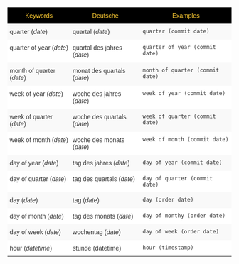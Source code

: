 <style type="text/css">
.tg  {border-collapse:collapse;border-spacing:0;border:none;border-color:#ccc;}
.tg td{font-family:Arial, sans-serif;font-size:14px;padding:10px 5px;border-style:solid;border-width:0px;overflow:hidden;word-break:normal;border-color:#ccc;color:#333;background-color:#fff;}
.tg th{font-family:Arial, sans-serif;font-size:14px;font-weight:normal;padding:10px 5px;border-style:solid;border-width:0px;overflow:hidden;word-break:normal;border-color:#ccc;color:#333;background-color:#f0f0f0;}
.tg .tg-31q5{background-color:#000000;color:#ffcd33;vertical-align:top}
.tg .tg-b7b8{background-color:#f9f9f9;vertical-align:top}
.tg .tg-yw4l{vertical-align:top}
</style>
<table class="tg">
  <tr>
    <th class="tg-31q5">Keywords</th>
    <th class="tg-31q5">Deutsche</th>
    <th class="tg-31q5">Examples</th>
  </tr>
  <tr>
    <td class="tg-b7b8">quarter (<span style="font-style:italic">date</span>)</td>
    <td class="tg-b7b8">quartal (<span style="font-style:italic">date</span>)</td>
    <td class="tg-b7b8"><code>quarter (commit date)</code></td>
  </tr>
  <tr>
    <td class="tg-yw4l">quarter of year (<span style="font-style:italic">date</span>)</td>
    <td class="tg-yw4l">quartal des jahres (<span style="font-style:italic">date</span>)</td>
    <td class="tg-yw4l"><code>quarter of year (commit date)</code></td>
  </tr>
  <tr>
    <td class="tg-b7b8">month of quarter (<span style="font-style:italic">date</span>)</td>
    <td class="tg-b7b8">monat des quartals (<span style="font-style:italic">date</span>)</td>
    <td class="tg-b7b8"><code>month of quarter (commit date)</code></td>
  </tr>
  <tr>
    <td class="tg-yw4l">week of year (<span style="font-style:italic">date</span>)</td>
    <td class="tg-yw4l">woche des jahres (<span style="font-style:italic">date</span>)</td>
    <td class="tg-yw4l"><code>week of year (commit date)</code></td>
  </tr>
  <tr>
    <td class="tg-b7b8">week of quarter (<span style="font-style:italic">date</span>)</td>
    <td class="tg-b7b8">woche des quartals (<span style="font-style:italic">date</span>)</td>
    <td class="tg-b7b8"><code>week of quarter (commit date)</code></td>
  </tr>
  <tr>
    <td class="tg-yw4l">week of month (<span style="font-style:italic">date</span>)</td>
    <td class="tg-yw4l">woche des monats (<span style="font-style:italic">date</span>)</td>
    <td class="tg-yw4l"><code>week of month (commit date)</code></td>
  </tr>
  <tr>
    <td class="tg-b7b8">day of year (<span style="font-style:italic">date</span>)</td>
    <td class="tg-b7b8">tag des jahres (<span style="font-style:italic">date</span>)</td>
    <td class="tg-b7b8"><code>day of year (commit date)</code></td>
  </tr>
  <tr>
    <td class="tg-yw4l">day of quarter (<span style="font-style:italic">date</span>)</td>
    <td class="tg-yw4l">tag des quartals (<span style="font-style:italic">date</span>)</td>
    <td class="tg-yw4l"><code>day of quarter (commit date)</code></td>
  </tr>
  <tr>
    <td class="tg-b7b8">day (<span style="font-style:italic">date</span>)</td>
    <td class="tg-b7b8">tag (<span style="font-style:italic">date</span>)</td>
    <td class="tg-b7b8"><code>day (order date)</code></td>
  </tr>
  <tr>
    <td class="tg-yw4l">day of month (<span style="font-style:italic">date</span>)</td>
    <td class="tg-yw4l">tag des monats (<span style="font-style:italic">date</span>)</td>
    <td class="tg-yw4l"><code>day of monthy (order date)</code></td>
  </tr>
  <tr>
    <td class="tg-b7b8">day of week (<span style="font-style:italic">date</span>)</td>
    <td class="tg-b7b8">wochentag (<span style="font-style:italic">date</span>)</td>
    <td class="tg-b7b8"><code>day of week (order date)</code></td>
  </tr>
  <tr>
    <td class="tg-yw4l">hour (<span style="font-style:italic">datetime</span>)</td>
    <td class="tg-yw4l">stunde (datetime)</td>
    <td class="tg-yw4l"><code>hour (timestamp)</code></td>
  </tr>
</table>
